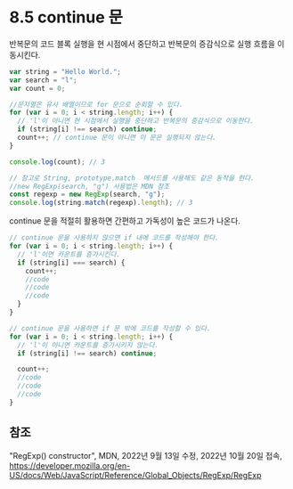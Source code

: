 # 8.5 continue 문

반복문의 코드 블록 실행을 현 시점에서 중단하고 반복문의 증감식으로 실행 흐름을 이동시킨다.

```js
var string = "Hello World.";
var search = "l";
var count = 0;

//문자열은 유사 배열이므로 for 문으로 순회할 수 있다.
for (var i = 0; i < string.length; i++) {
  // 'l'이 아니면 현 시점에서 실행을 중단하고 반복문의 증감식으로 이동한다.
  if (string[i] !== search) continue;
  count++; // continue 문이 아니면 이 문은 실행되지 않는다.
}

console.log(count); // 3

// 참고로 String, prototype.match  메서드를 사용해도 같은 동작을 한다.
//new RegExp(search, "g") 사용법은 MDN 참조
const regexp = new RegExp(search, "g");
console.log(string.match(regexp).length); // 3
```

continue 문을 적절히 활용하면 간편하고 가독성이 높은 코드가 나온다.

```js
// continue 문을 사용하지 않으면 if 내에 코드를 작성해야 한다.
for (var i = 0; i < string.length; i++) {
  // 'l'이면 카운트를 증가시킨다.
  if (string[i] === search) {
    count++;
    //code
    //code
    //code
  }
}

// continue 문을 사용하면 if 문 밖에 코드를 작성할 수 있다.
for (var i = 0; i < string.length; i++) {
  // 'l'이 아니면 카운트를 증가시키지 않는다.
  if (string[i] !== search) continue;

  count++;
  //code
  //code
  //code
}
```

## 참조

"RegExp() constructor", MDN, 2022년 9월 13일 수정, 2022년 10월 20일 접속, https://developer.mozilla.org/en-US/docs/Web/JavaScript/Reference/Global_Objects/RegExp/RegExp
